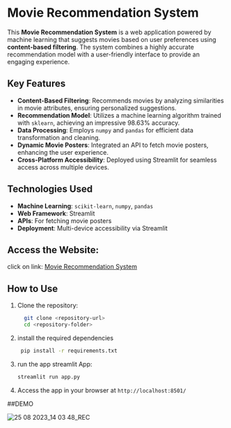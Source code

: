 # Movie Recommendation System  

This **Movie Recommendation System** is a web application powered by machine learning that suggests movies based on user preferences using **content-based filtering**. The system combines a highly accurate recommendation model with a user-friendly interface to provide an engaging experience.  

## Key Features  
- **Content-Based Filtering**: Recommends movies by analyzing similarities in movie attributes, ensuring personalized suggestions.  
- **Recommendation Model**: Utilizes a machine learning algorithm trained with `sklearn`, achieving an impressive 98.63% accuracy.  
- **Data Processing**: Employs `numpy` and `pandas` for efficient data transformation and cleaning.  
- **Dynamic Movie Posters**: Integrated an API to fetch movie posters, enhancing the user experience.  
- **Cross-Platform Accessibility**: Deployed using Streamlit for seamless access across multiple devices.  

## Technologies Used  
- **Machine Learning**: `scikit-learn`, `numpy`, `pandas`  
- **Web Framework**: Streamlit  
- **APIs**: For fetching movie posters  
- **Deployment**: Multi-device accessibility via Streamlit

## Access the Website:
click on link: [Movie Recommendation System](https://movierecommender-contentbased.streamlit.app/)  

## How to Use  
1. Clone the repository:  
   ```bash
     git clone <repository-url>
     cd <repository-folder>

2. install the required dependencies
   ```bash
    pip install -r requirements.txt
3. run the app streamlit App:
     ```bash
    streamlit run app.py
4. Access the app in your browser at `http://localhost:8501/`

##DEMO

![25 08 2023_14 03 48_REC](https://github.com/ramjipal/movie_recommender/assets/92622199/e6ccacde-56de-4d5b-b930-4979dd660c14)
